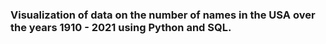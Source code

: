 ### Visualization of data on the number of names in the USA over the years 1910 - 2021 using Python and SQL.
